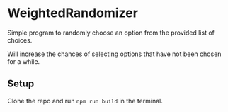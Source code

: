# WeightedRandomizer

Simple program to randomly choose an option from the provided list of choices.

Will increase the chances of selecting options that have not been chosen for a while.

## Setup

Clone the repo and run `npm run build` in the terminal.
